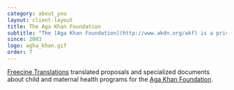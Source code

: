 ```yaml
---
category: about_you
layout: client-layout
title: The Aga Khan Foundation
subtitle: "The [Aga Khan Foundation](http://www.akdn.org/akf) is a private, not-for-profit international development agency based in Geneva, Switzerland, which was founded in 1967 by the Aga Khan. AKF seeks to provide long-term solutions to problems of poverty, hunger, illiteracy and ill health in the poorest parts of South and Central Asia, Eastern and Western Africa, and the Middle East."
since: 2003
logo: agha_khan.gif
order: 7
---
```




[Freecine Translations](http://freecinetranslations.com/) translated proposals and specialized documents about child and maternal health programs for the [Aga Khan Foundation](http://www.akdn.org/akf).